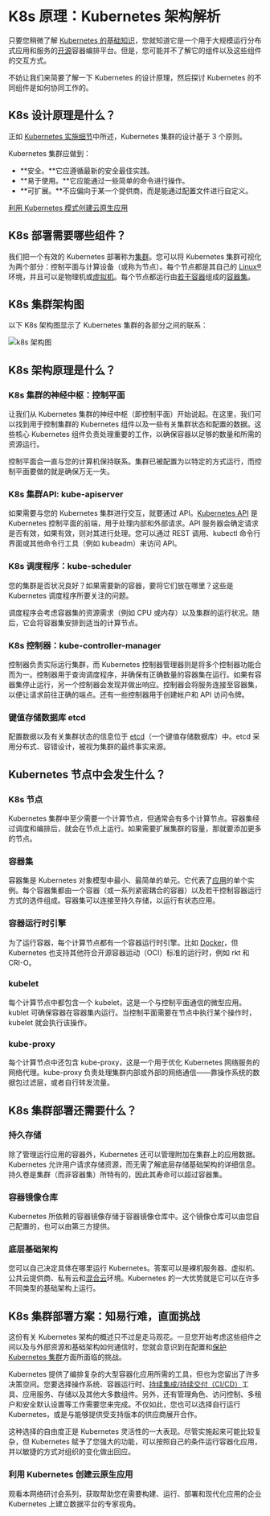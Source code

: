 # K8s 原理：Kubernetes 架构解析

只要您稍微了解 [Kubernetes 的基础知识](https://www.redhat.com/zh/topics/containers/what-is-kubernetes)，您就知道它是一个用于大规模运行分布式应用和服务的[开源](https://www.redhat.com/zh/topics/open-source/what-is-open-source)容器编排平台。但是，您可能并不了解它的组件以及这些组件的交互方式。

不妨让我们来简要了解一下 Kubernetes 的设计原理，然后探讨 Kubernetes 的不同组件是如何协同工作的。

## K8s 设计原理是什么？

正如 [Kubernetes 实施细节](https://kubernetes.io/docs/reference/setup-tools/kubeadm/implementation-details/)中所述，Kubernetes 集群的设计基于 3 个原则。

Kubernetes 集群应做到：

- **安全。**它应遵循最新的安全最佳实践。
- **易于使用。**它应能通过一些简单的命令进行操作。 
- **可扩展。**不应偏向于某一个提供商，而是能通过配置文件进行自定义。

[利用 Kubernetes 模式创建云原生应用](https://www.redhat.com/zh/topics/cloud-native-apps)

## K8s 部署需要哪些组件？

我们把一个有效的 Kubernetes 部署称为[集群](https://www.redhat.com/zh/topics/containers/what-is-a-kubernetes-cluster)。您可以将 Kubernetes 集群可视化为两个部分：控制平面与计算设备（或称为节点）。每个节点都是其自己的 [Linux®](https://www.redhat.com/zh/topics/linux) 环境，并且可以是物理机或[虚拟机](https://www.redhat.com/zh/topics/virtualization/what-is-a-virtual-machine)。每个节点都运行由[若干容器](https://www.redhat.com/zh/topics/containers)组成的[容器集](https://www.redhat.com/zh/topics/containers/what-is-kubernetes-pod)。

## K8s 集群架构图

以下 K8s 架构图显示了 Kubernetes 集群的各部分之间的联系： 



![k8s 架构图](https://www.redhat.com/cms/managed-files/kubernetes_diagram-v3-770x717_0.svg)



## K8s 架构原理是什么？ 

### K8s 集群的神经中枢：控制平面

让我们从 Kubernetes 集群的神经中枢（即控制平面）开始说起。在这里，我们可以找到用于控制集群的 Kubernetes  组件以及一些有关集群状态和配置的数据。这些核心 Kubernetes 组件负责处理重要的工作，以确保容器以足够的数量和所需的资源运行。 

控制平面会一直与您的计算机保持联系。集群已被配置为以特定的方式运行，而控制平面要做的就是确保万无一失。

### K8s 集群API: kube-apiserver

如果需要与您的 Kubernetes 集群进行交互，就要通过 API。[Kubernetes API](https://www.redhat.com/zh/topics/containers/what-is-the-kubernetes-API) 是 Kubernetes 控制平面的前端，用于处理内部和外部请求。API 服务器会确定请求是否有效，如果有效，则对其进行处理。您可以通过 REST 调用、kubectl 命令行界面或其他命令行工具（例如 kubeadm）来访问 API。

### K8s 调度程序：kube-scheduler

您的集群是否状况良好？如果需要新的容器，要将它们放在哪里？这些是 Kubernetes 调度程序所要关注的问题。

调度程序会考虑容器集的资源需求（例如 CPU 或内存）以及集群的运行状况。随后，它会将容器集安排到适当的计算节点。

### K8s 控制器：kube-controller-manager

控制器负责实际运行集群，而 Kubernetes  控制器管理器则是将多个控制器功能合而为一。控制器用于查询调度程序，并确保有正确数量的容器集在运行。如果有容器集停止运行，另一个控制器会发现并做出响应。控制器会将服务连接至容器集，以便让请求前往正确的端点。还有一些控制器用于创建帐户和 API 访问令牌。

### 键值存储数据库 etcd

配置数据以及有关集群状态的信息位于 [etcd](https://www.redhat.com/zh/topics/containers/what-is-etcd)（一个键值存储数据库）中。etcd 采用分布式、容错设计，被视为集群的最终事实来源。

## Kubernetes 节点中会发生什么？

### K8s 节点 

Kubernetes 集群中至少需要一个计算节点，但通常会有多个计算节点。容器集经过调度和编排后，就会在节点上运行。如果需要扩展集群的容量，那就要添加更多的节点。

### 容器集

容器集是 Kubernetes 对象模型中最小、最简单的单元。它代表了[应用](https://www.redhat.com/zh/topics/cloud-native-apps)的单个实例。每个容器集都由一个容器（或一系列紧密耦合的容器）以及若干控制容器运行方式的选件组成。容器集可以连接至持久存储，以运行有状态应用。

### 容器运行时引擎

为了运行容器，每个计算节点都有一个容器运行时引擎。比如 [Docker](https://www.redhat.com/zh/topics/containers/what-is-docker)，但 Kubernetes 也支持其他符合开源容器运动（OCI）标准的运行时，例如 rkt 和 CRI-O。

### kubelet

每个计算节点中都包含一个 kubelet，这是一个与控制平面通信的微型应用。kublet 可确保容器在容器集内运行。当控制平面需要在节点中执行某个操作时，kubelet 就会执行该操作。

### kube-proxy

每个计算节点中还包含 kube-proxy，这是一个用于优化 Kubernetes 网络服务的网络代理。kube-proxy 负责处理集群内部或外部的网络通信——靠操作系统的数据包过滤层，或者自行转发流量。

## K8s 集群部署还需要什么？

### 持久存储

除了管理运行应用的容器外，Kubernetes 还可以管理附加在集群上的应用数据。Kubernetes 允许用户请求存储资源，而无需了解底层存储基础架构的详细信息。持久卷是集群（而非容器集）所特有的，因此其寿命可以超过容器集。

### 容器镜像仓库

Kubernetes 所依赖的容器镜像存储于容器镜像仓库中。这个镜像仓库可以由您自己配置的，也可以由第三方提供。

### 底层基础架构

您可以自己决定具体在哪里运行 Kubernetes。答案可以是裸机服务器、虚拟机、公共云提供商、私有云和[混合云](https://www.redhat.com/zh/topics/cloud-computing/what-is-hybrid-cloud)环境。Kubernetes 的一大优势就是它可以在许多不同类型的基础架构上运行。

## K8s 集群部署方案：知易行难，直面挑战

这份有关 Kubernetes 架构的概述只不过是走马观花。一旦您开始考虑这些组件之间以及与外部资源和基础架构如何通信时，您就会意识到在配置和[保护 Kubernetes 集群](https://www.redhat.com/zh/topics/security/container-security)方面所面临的挑战。

Kubernetes 提供了编排复杂的大型容器化应用所需的工具，但也为您留出了许多决策空间。您要选择操作系统、容器运行时、[持续集成/持续交付（CI/CD）](https://www.redhat.com/zh/topics/devops/what-is-ci-cd)工具、应用服务、存储以及其他大多数组件。另外，还有管理角色、访问控制、多租户和安全默认设置等工作需要您来完成。不仅如此，您也可以选择自行运行 Kubernetes，或是与能够提供受支持版本的供应商展开合作。

这种选择的自由度正是 Kubernetes 灵活性的一大表现。尽管实施起来可能比较复杂，但 Kubernetes 赋予了您强大的功能，可以按照自己的条件运行容器化应用，并以敏捷的方式对组织的变化做出回应。

### 利用 Kubernetes 创建云原生应用

观看本网络研讨会系列，获取帮助您在需要构建、运行、部署和现代化应用的企业 Kubernetes 上建立数据平台的专家视角。 